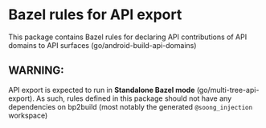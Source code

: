 # Bazel rules for API export
This package contains Bazel rules for declaring API contributions of API
domains to API surfaces (go/android-build-api-domains)

## WARNING:
API export is expected to run in **Standalone Bazel mode**
(go/multi-tree-api-export). As such, rules defined in this package should not
have any dependencies on bp2build (most notably the generated `@soong_injection`
workspace)
